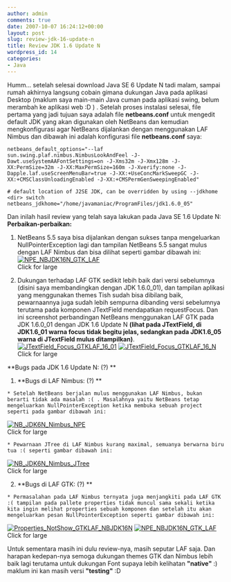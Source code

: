 ```yaml
---
author: admin
comments: true
date: 2007-10-07 16:24:12+00:00
layout: post
slug: review-jdk-16-update-n
title: Review JDK 1.6 Update N
wordpress_id: 14
categories:
- Java
---
```


Humm... setelah selesai download Java SE 6 Update N tadi malam, sampai rumah akhirnya langsung cobain gimana dukungan Java pada aplikasi Desktop (maklum saya main-main Java cuman pada aplikasi swing, belum merambah ke aplikasi web :D ) . Setelah proses instalasi selesai, file pertama yang jadi tujuan saya adalah file **netbeans.conf** untuk mengedit default JDK yang akan digunakan oleh NetBeans dan kemudian mengkonfigurasi agar NetBeans dijalankan dengan menggunakan LAF Nimbus dan dibawah ini adalah konfigurasi file **netbeans.conf** saya:
<!-- more -->

    
    
    netbeans_default_options="--laf sun.swing.plaf.nimbus.NimbusLookAndFeel -J-Dawt.useSystemAAFontSettings=on -J-Xms32m -J-Xmx128m -J-XX:PermSize=32m -J-XX:MaxPermSize=160m -J-Xverify:none -J-Dapple.laf.useScreenMenuBar=true -J-XX:+UseConcMarkSweepGC -J-XX:+CMSClassUnloadingEnabled -J-XX:+CMSPermGenSweepingEnabled"
    
    # default location of J2SE JDK, can be overridden by using --jdkhome <dir> switch
    netbeans_jdkhome="/home/javamaniac/ProgramFiles/jdk1.6.0_05"
    



Dan inilah hasil review yang telah saya lakukan pada Java SE 1.6 Update N:
**Perbaikan-perbaikan:**




  1. NetBeans 5.5 saya bisa dijalankan dengan sukses tanpa mengeluarkan NullPointerException lagi dan tampilan NetBeans 5.5 sangat mulus dengan LAF Nimbus dan bisa dilihat seperti gambar dibawah ini:
[![NPE_NBJDK16N_GTK_LAF](http://farm3.static.flickr.com/2336/1505773515_47babb3912_m.jpg)](http://farm3.static.flickr.com/2336/1505773515_2826492ba9_o.png)  
Click for large





  2. Dukungan terhadap LAF GTK sedikit lebih baik dari versi sebelumnya (disini saya membandingkan dengan JDK 1.6.0_01), dan tampilan aplikasi yang menggunakan themes Tish sudah bisa dibilang baik, pewarnaannya juga sudah lebih sempurna dibanding versi sebelumnya terutama pada komponen JTextField mendapatkan requestFocus. Dan ini screenshot perbandingan NetBeans menggunakan LAF GTK pada JDK 1.6.0_01 dengan JDK 1.6 Update N **(lihat pada JTextField, di JDK1.6_01 warna focus tidak begitu jelas, sedangkan pada JDK1.6_05 warna di JTextField mulus ditampilkan)**.
[![JTextField_Focus_GTKLAF_16_01](http://farm3.static.flickr.com/2102/1505773477_00b9b3c5d6_m.jpg)](http://farm3.static.flickr.com/2102/1505773477_37bf3caf9e_o.png) [![JTextField_Focus_GTKLAF_16_N](http://farm3.static.flickr.com/2203/1505773483_db54bbde63_m.jpg)](http://farm3.static.flickr.com/2203/1505773483_fd74db03f4_o.png)  
Click for large






**Bugs pada JDK 1.6 Update N: (?) **




  1. **Bugs di LAF Nimbus: (?) **
	
	
    * Setelah NetBeans berjalan mulus menggunakan LAF Nimbus, bukan berarti tidak ada masalah :( . Masalahnya yaitu NetBeans tetap mengeluarkan NullPointerException ketika membuka sebuah project seperti pada gambar dibawah ini:
[![NB_JDK6N_Nimbus_NPE](http://farm3.static.flickr.com/2245/1506621154_cd26dfb8af_m.jpg)](http://farm3.static.flickr.com/2245/1506621154_e0ad956511_o.png)  
Click for large
	

	
    * Pewarnaan JTree di LAF Nimbus kurang maximal, semuanya berwarna biru tua :( seperti gambar dibawah ini:
[![NB_JDK6N_Nimbus_JTree](http://farm3.static.flickr.com/2141/1506621128_e1c5e32993_m.jpg)](http://farm3.static.flickr.com/2141/1506621128_9c4117fd9b_o.png)  
Click for large
	

	




  2. **Bugs di LAF GTK: (?) **
	
    * Permasalahan pada LAF Nimbus ternyata juga menjangkiti pada LAF GTK :( tampilan pada pallete properties tidak muncul sama sekali ketika kita ingin melihat properties sebuah komponen dan setelah itu akan mengeluarkan pesan NullPointerException seperti gambar dibawah ini:
[![Properties_NotShow_GTKLAF_NBJDK16N](http://farm3.static.flickr.com/2221/1506621176_40e8ef3859_m.jpg)](http://farm3.static.flickr.com/2221/1506621176_9e6bfe73de_o.png) [![NPE_NBJDK16N_GTK_LAF](http://farm3.static.flickr.com/2114/1506621158_7a5b8ef5ce_m.jpg)](http://farm3.static.flickr.com/2114/1506621158_7b934c1542_o.png)  
Click for large


	




Untuk sementara masih ini dulu review-nya, masih seputar LAF saja. Dan harapan kedepan-nya semoga dukungan themes GTK dan Nimbus lebih baik lagi terutama untuk dukungan Font supaya lebih kelihatan **"native"** :) maklum ini kan masih versi **"testing"** :D
